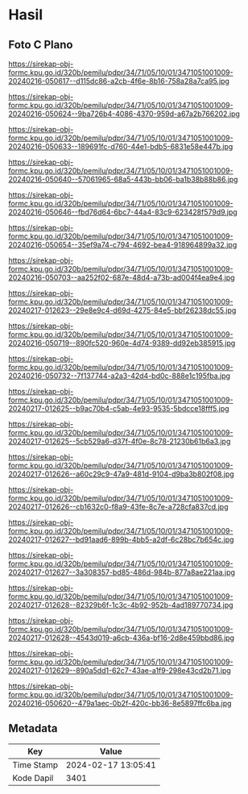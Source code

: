 # Hasil

## Foto C Plano

https://sirekap-obj-formc.kpu.go.id/320b/pemilu/pdpr/34/71/05/10/01/3471051001009-20240216-050617--d115dc86-a2cb-4f6e-8b16-758a28a7ca95.jpg

https://sirekap-obj-formc.kpu.go.id/320b/pemilu/pdpr/34/71/05/10/01/3471051001009-20240216-050624--9ba726b4-4086-4370-959d-a67a2b766202.jpg

https://sirekap-obj-formc.kpu.go.id/320b/pemilu/pdpr/34/71/05/10/01/3471051001009-20240216-050633--189691fc-d760-44e1-bdb5-6831e58e447b.jpg

https://sirekap-obj-formc.kpu.go.id/320b/pemilu/pdpr/34/71/05/10/01/3471051001009-20240216-050640--57061965-68a5-443b-bb06-ba1b38b88b86.jpg

https://sirekap-obj-formc.kpu.go.id/320b/pemilu/pdpr/34/71/05/10/01/3471051001009-20240216-050646--fbd76d64-6bc7-44a4-83c9-623428f579d9.jpg

https://sirekap-obj-formc.kpu.go.id/320b/pemilu/pdpr/34/71/05/10/01/3471051001009-20240216-050654--35ef9a74-c794-4692-bea4-918964899a32.jpg

https://sirekap-obj-formc.kpu.go.id/320b/pemilu/pdpr/34/71/05/10/01/3471051001009-20240216-050703--aa252f02-687e-48d4-a73b-ad004f4ea9e4.jpg

https://sirekap-obj-formc.kpu.go.id/320b/pemilu/pdpr/34/71/05/10/01/3471051001009-20240217-012623--29e8e9c4-d69d-4275-84e5-bbf26238dc55.jpg

https://sirekap-obj-formc.kpu.go.id/320b/pemilu/pdpr/34/71/05/10/01/3471051001009-20240216-050719--890fc520-960e-4d74-9389-dd92eb385915.jpg

https://sirekap-obj-formc.kpu.go.id/320b/pemilu/pdpr/34/71/05/10/01/3471051001009-20240216-050732--7f137744-a2a3-42d4-bd0c-888e1c195fba.jpg

https://sirekap-obj-formc.kpu.go.id/320b/pemilu/pdpr/34/71/05/10/01/3471051001009-20240217-012625--b9ac70b4-c5ab-4e93-9535-5bdcce18fff5.jpg

https://sirekap-obj-formc.kpu.go.id/320b/pemilu/pdpr/34/71/05/10/01/3471051001009-20240217-012625--5cb529a6-d37f-4f0e-8c78-21230b61b6a3.jpg

https://sirekap-obj-formc.kpu.go.id/320b/pemilu/pdpr/34/71/05/10/01/3471051001009-20240217-012626--a60c29c9-47a9-481d-9104-d9ba3b802f08.jpg

https://sirekap-obj-formc.kpu.go.id/320b/pemilu/pdpr/34/71/05/10/01/3471051001009-20240217-012626--cb1632c0-f8a9-43fe-8c7e-a728cfa837cd.jpg

https://sirekap-obj-formc.kpu.go.id/320b/pemilu/pdpr/34/71/05/10/01/3471051001009-20240217-012627--bd91aad6-899b-4bb5-a2df-6c28bc7b654c.jpg

https://sirekap-obj-formc.kpu.go.id/320b/pemilu/pdpr/34/71/05/10/01/3471051001009-20240217-012627--3a308357-bd85-486d-984b-877a8ae221aa.jpg

https://sirekap-obj-formc.kpu.go.id/320b/pemilu/pdpr/34/71/05/10/01/3471051001009-20240217-012628--82329b6f-1c3c-4b92-952b-4ad189770734.jpg

https://sirekap-obj-formc.kpu.go.id/320b/pemilu/pdpr/34/71/05/10/01/3471051001009-20240217-012628--4543d019-a6cb-436a-bf16-2d8e459bbd86.jpg

https://sirekap-obj-formc.kpu.go.id/320b/pemilu/pdpr/34/71/05/10/01/3471051001009-20240217-012629--890a5dd1-62c7-43ae-a1f9-298e43cd2b71.jpg

https://sirekap-obj-formc.kpu.go.id/320b/pemilu/pdpr/34/71/05/10/01/3471051001009-20240216-050620--479a1aec-0b2f-420c-bb36-8e5897ffc6ba.jpg


## Metadata

| Key        | Value               |
| ---------- | ------------------- |
| Time Stamp | 2024-02-17 13:05:41 |
| Kode Dapil | 3401                |



